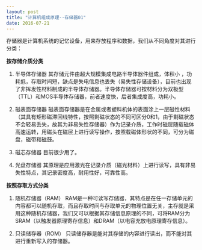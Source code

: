 ```yaml
---
layout: post
title: "计算机组成原理--存储器01"
date: 2016-07-21
---
```


存储器是计算机系统的记忆设备，用来存放程序和数据，我们从不同角度对其进行分类：

**按存储介质分类**

1. 半导体存储器
     其存储元件由超大规模集成电路半导体器件组成，体积小 ，功耗低，存取时间短，缺点是失电信息也丢失（易失性存储设备），目前也出现了非挥发性材料制成的半导体存储器。半导体存储器可按材料分为双极型（TTL）和MOS半导体存储器，前者速度快，后者集成度高，功耗小。

2. 磁表面存储器
    磁表面存储器是在金属或者塑料机体的表面涂上一层磁性材料（其具有矩形磁滞回线特性，按照剩磁状态的不同可区分0和1，由于剩磁状态不会轻易丢失，故其为非易失性存储器）作为记录介质，工作时磁层随载磁体高速运转，用磁头在磁层上进行读写操作，按照载磁体形状的不同，可分为磁盘，磁带和磁鼓。

3. 磁芯存储器
    目前很少用了。

4. 光盘存储器
   其原理是应用激光在记录介质（磁光材料）上进行读写，具有非易失性特点，其记录密度高，耐用性好，可靠性高。

**按照存取方式分类**

1. 随机存储器（RAM）
   RAM是一种可读写存储器，其特点是在任一存储单元的内容都可以随机存取，而且存取时间与存取单元的物理位置无关，主存就是采用这种随机存储器，我们又可以根据其存储信息原理的不同，可将RAM分为SRAM（以触发器原理寄存信息）和DRAM（以电容充放电原理寄存信息）。

2. 只读储存器（ROM）
   只读储存器是能对其存储的内容进行读出，而不能对其进行重新写入的存储器。
